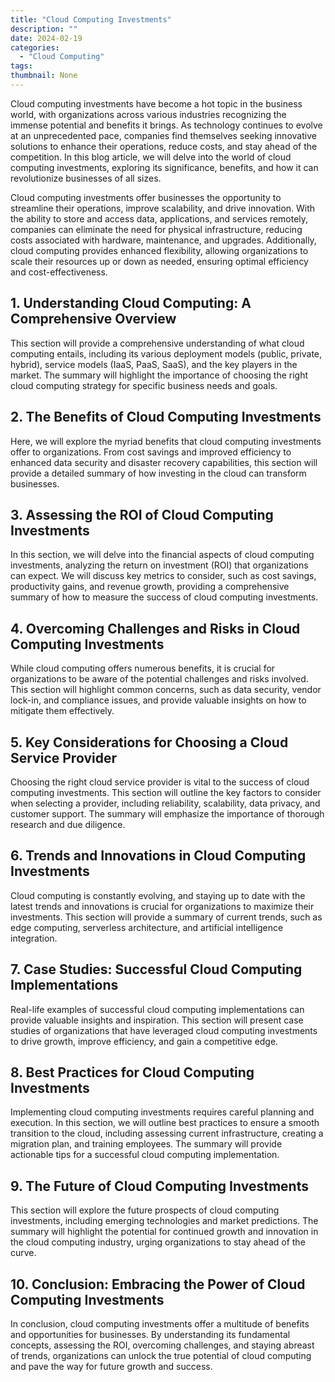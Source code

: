 ```yaml
---
title: "Cloud Computing Investments"
description: ""
date: 2024-02-19
categories:
  - "Cloud Computing"
tags:
thumbnail: None
---
```


<p>Cloud computing investments have become a hot topic in the business world, with organizations across various industries recognizing the immense potential and benefits it brings. As technology continues to evolve at an unprecedented pace, companies find themselves seeking innovative solutions to enhance their operations, reduce costs, and stay ahead of the competition. In this blog article, we will delve into the world of cloud computing investments, exploring its significance, benefits, and how it can revolutionize businesses of all sizes.</p>

<p>Cloud computing investments offer businesses the opportunity to streamline their operations, improve scalability, and drive innovation. With the ability to store and access data, applications, and services remotely, companies can eliminate the need for physical infrastructure, reducing costs associated with hardware, maintenance, and upgrades. Additionally, cloud computing provides enhanced flexibility, allowing organizations to scale their resources up or down as needed, ensuring optimal efficiency and cost-effectiveness.</p>

<h2>1. Understanding Cloud Computing: A Comprehensive Overview</h2>
<p>This section will provide a comprehensive understanding of what cloud computing entails, including its various deployment models (public, private, hybrid), service models (IaaS, PaaS, SaaS), and the key players in the market. The summary will highlight the importance of choosing the right cloud computing strategy for specific business needs and goals.</p>

<h2>2. The Benefits of Cloud Computing Investments</h2>
<p>Here, we will explore the myriad benefits that cloud computing investments offer to organizations. From cost savings and improved efficiency to enhanced data security and disaster recovery capabilities, this section will provide a detailed summary of how investing in the cloud can transform businesses.</p>

<h2>3. Assessing the ROI of Cloud Computing Investments</h2>
<p>In this section, we will delve into the financial aspects of cloud computing investments, analyzing the return on investment (ROI) that organizations can expect. We will discuss key metrics to consider, such as cost savings, productivity gains, and revenue growth, providing a comprehensive summary of how to measure the success of cloud computing investments.</p>

<h2>4. Overcoming Challenges and Risks in Cloud Computing Investments</h2>
<p>While cloud computing offers numerous benefits, it is crucial for organizations to be aware of the potential challenges and risks involved. This section will highlight common concerns, such as data security, vendor lock-in, and compliance issues, and provide valuable insights on how to mitigate them effectively.</p>

<h2>5. Key Considerations for Choosing a Cloud Service Provider</h2>
<p>Choosing the right cloud service provider is vital to the success of cloud computing investments. This section will outline the key factors to consider when selecting a provider, including reliability, scalability, data privacy, and customer support. The summary will emphasize the importance of thorough research and due diligence.</p>

<h2>6. Trends and Innovations in Cloud Computing Investments</h2>
<p>Cloud computing is constantly evolving, and staying up to date with the latest trends and innovations is crucial for organizations to maximize their investments. This section will provide a summary of current trends, such as edge computing, serverless architecture, and artificial intelligence integration.</p>

<h2>7. Case Studies: Successful Cloud Computing Implementations</h2>
<p>Real-life examples of successful cloud computing implementations can provide valuable insights and inspiration. This section will present case studies of organizations that have leveraged cloud computing investments to drive growth, improve efficiency, and gain a competitive edge.</p>

<h2>8. Best Practices for Cloud Computing Investments</h2>
<p>Implementing cloud computing investments requires careful planning and execution. In this section, we will outline best practices to ensure a smooth transition to the cloud, including assessing current infrastructure, creating a migration plan, and training employees. The summary will provide actionable tips for a successful cloud computing implementation.</p>

<h2>9. The Future of Cloud Computing Investments</h2>
<p>This section will explore the future prospects of cloud computing investments, including emerging technologies and market predictions. The summary will highlight the potential for continued growth and innovation in the cloud computing industry, urging organizations to stay ahead of the curve.</p>

<h2>10. Conclusion: Embracing the Power of Cloud Computing Investments</h2>
<p>In conclusion, cloud computing investments offer a multitude of benefits and opportunities for businesses. By understanding its fundamental concepts, assessing the ROI, overcoming challenges, and staying abreast of trends, organizations can unlock the true potential of cloud computing and pave the way for future growth and success.</p>